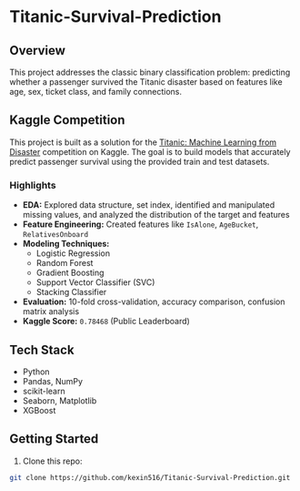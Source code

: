 # Titanic-Survival-Prediction

##  Overview

This project addresses the classic binary classification problem: predicting whether a passenger survived the Titanic disaster based on features like age, sex, ticket class, and family connections.

## Kaggle Competition

This project is built as a solution for the [Titanic: Machine Learning from Disaster](https://www.kaggle.com/c/titanic) competition on Kaggle. The goal is to build models that accurately predict passenger survival using the provided train and test datasets.

###  Highlights

- **EDA:** Explored data structure, set index, identified and manipulated missing values, and analyzed the distribution of the target and features
- **Feature Engineering:** Created features like `IsAlone`, `AgeBucket`, `RelativesOnboard`
- **Modeling Techniques:**  
  - Logistic Regression  
  - Random Forest  
  - Gradient Boosting  
  - Support Vector Classifier (SVC)  
  - Stacking Classifier
- **Evaluation:** 10-fold cross-validation, accuracy comparison, confusion matrix analysis
- **Kaggle Score:** `0.78468` (Public Leaderboard)

##  Tech Stack

- Python
- Pandas, NumPy
- scikit-learn
- Seaborn, Matplotlib
- XGBoost

##  Getting Started

1. Clone this repo:
```bash
git clone https://github.com/kexin516/Titanic-Survival-Prediction.git
